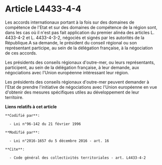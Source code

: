 # Article L4433-4-4

Les accords internationaux portant à la fois sur des domaines de compétence de l'Etat et sur des domaines de compétence de la
région sont, dans les cas où il n'est pas fait application du premier alinéa des articles L. 4433-4-2 et L. 4433-4-3-2,
négociés et signés par les autorités de la République.A sa demande, le président du conseil régional ou son représentant
participe, au sein de la délégation française, à la négociation de ces accords. 

Les présidents des conseils régionaux d'outre-mer, ou leurs représentants, participent, au sein de la délégation française, à
leur demande, aux négociations avec l'Union européenne intéressant leur région.

Les présidents des conseils régionaux d'outre-mer peuvent demander à l'Etat de prendre l'initiative de négociations avec
l'Union européenne en vue d'obtenir des mesures spécifiques utiles au développement de leur territoire.

**Liens relatifs à cet article**

	**Codifié par**:

	  - Loi n°96-142 du 21 février 1996

	**Modifié par**:

	  - Loi n°2016-1657 du 5 décembre 2016 - art. 16

	**Cite**:

	  - Code général des collectivités territoriales - art. L4433-4-2
